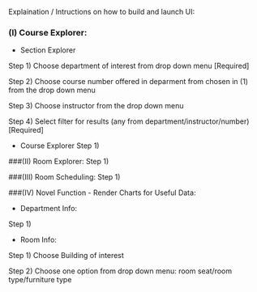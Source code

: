 Explaination / Intructions on how to build and launch UI:
### (I) Course Explorer:

- Section Explorer

Step 1)  Choose department of interest from drop down menu [Required]

Step 2)  Choose course number offered in deparment from chosen in (1) from the drop down menu

Step 3)  Choose instructor from the drop down menu

Step 4)  Select filter for results (any from department/instructor/number) [Required]

- Course Explorer
Step 1)



###(II)  Room Explorer:
Step 1)


###(III) Room Scheduling:
Step 1)


###(IV) Novel Function - Render Charts for Useful Data:

- Department Info:

Step 1)

- Room Info:

Step 1)  Choose Building of interest

Step 2)  Choose one option from drop down menu:  room seat/room type/furniture type
